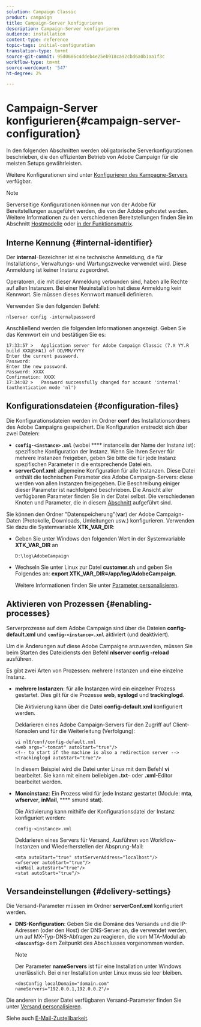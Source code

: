 ```yaml
---
solution: Campaign Classic
product: campaign
title: Campaign-Server konfigurieren
description: Campaign-Server konfigurieren
audience: installation
content-type: reference
topic-tags: initial-configuration
translation-type: tm+mt
source-git-commit: 95d0686c4ddeb4e25eb918ca92cbd6a0b1aa1f3c
workflow-type: tm+mt
source-wordcount: '547'
ht-degree: 2%

---
```



# Campaign-Server konfigurieren{#campaign-server-configuration}

In den folgenden Abschnitten werden obligatorische Serverkonfigurationen beschrieben, die den effizienten Betrieb von Adobe Campaign für die meisten Setups gewährleisten.

Weitere Konfigurationen sind unter [Konfigurieren des Kampagne-Servers](../../installation/using/configuring-campaign-server.md) verfügbar.

>[!NOTE]
>
>Serverseitige Konfigurationen können nur von der Adobe für Bereitstellungen ausgeführt werden, die von der Adobe gehostet werden. Weitere Informationen zu den verschiedenen Bereitstellungen finden Sie im Abschnitt [Hostmodelle](../../installation/using/hosting-models.md) oder [in der Funktionsmatrix](../../installation/using/capability-matrix.md).

## Interne Kennung {#internal-identifier}

Der **internal**-Bezeichner ist eine technische Anmeldung, die für Installations-, Verwaltungs- und Wartungszwecke verwendet wird. Diese Anmeldung ist keiner Instanz zugeordnet.

Operatoren, die mit dieser Anmeldung verbunden sind, haben alle Rechte auf allen Instanzen. Bei einer Neuinstallation hat diese Anmeldung kein Kennwort. Sie müssen dieses Kennwort manuell definieren.

Verwenden Sie den folgenden Befehl:

```
nlserver config -internalpassword
```

Anschließend werden die folgenden Informationen angezeigt. Geben Sie das Kennwort ein und bestätigen Sie es:

```
17:33:57 >   Application server for Adobe Campaign Classic (7.X YY.R build XXX@SHA1) of DD/MM/YYYY
Enter the current password.
Password:
Enter the new password.
Password: XXXX
Confirmation: XXXX
17:34:02 >   Password successfully changed for account 'internal' (authentication mode 'nl')
```

## Konfigurationsdateien {#configuration-files}

Die Konfigurationsdateien werden im Ordner **conf** des Installationsordners des Adobe Campaigns gespeichert. Die Konfiguration erstreckt sich über zwei Dateien:

* **`config-<instance>.xml`** (wobei  **** instanceiis der Name der Instanz ist): spezifische Konfiguration der Instanz. Wenn Sie Ihren Server für mehrere Instanzen freigeben, geben Sie bitte die für jede Instanz spezifischen Parameter in die entsprechende Datei ein.
* **serverConf.xml**: allgemeine Konfiguration für alle Instanzen. Diese Datei enthält die technischen Parameter des Adobe Campaign-Servers: diese werden von allen Instanzen freigegeben. Die Beschreibung einiger dieser Parameter ist nachfolgend beschrieben. Die Ansicht aller verfügbaren Parameter finden Sie in der Datei selbst. Die verschiedenen Knoten und Parameter, die in diesem [Abschnitt](../../installation/using/the-server-configuration-file.md) aufgeführt sind.

Sie können den Ordner &quot;Datenspeicherung&quot;(**var**) der Adobe Campaign-Daten (Protokolle, Downloads, Umleitungen usw.) konfigurieren. Verwenden Sie dazu die Systemvariable **XTK_VAR_DIR**:

* Geben Sie unter Windows den folgenden Wert in der Systemvariable **XTK_VAR_DIR** an

   ```
   D:\log\AdobeCampaign
   ```

* Wechseln Sie unter Linux zur Datei **customer.sh** und geben Sie Folgendes an: **export XTK_VAR_DIR=/app/log/AdobeCampaign**.

   Weitere Informationen finden Sie unter [Parameter personalisieren](../../installation/using/installing-packages-with-linux.md#personalizing-parameters).

## Aktivieren von Prozessen {#enabling-processes}

Serverprozesse auf dem Adobe Campaign sind über die Dateien **config-default.xml** und **`config-<instance>.xml`** aktiviert (und deaktiviert).

Um die Änderungen auf diese Adobe Campaigne anzuwenden, müssen Sie beim Starten des Dateidiensts den Befehl **nlserver config -reload** ausführen.

Es gibt zwei Arten von Prozessen: mehrere Instanzen und eine einzelne Instanz.

* **mehrere Instanzen**: für alle Instanzen wird ein einzelner Prozess gestartet. Dies gilt für die Prozesse **web**, **syslogd** und **trackinglogd**.

   Die Aktivierung kann über die Datei **config-default.xml** konfiguriert werden.

   Deklarieren eines Adobe Campaign-Servers für den Zugriff auf Client-Konsolen und für die Weiterleitung (Verfolgung):

   ```
   vi nl6/conf/config-default.xml
   <web args="-tomcat" autoStart="true"/>  
   <!-- to start if the machine is also a redirection server -->  
   <trackinglogd autoStart="true"/>
   ```

   In diesem Beispiel wird die Datei unter Linux mit dem Befehl **vi** bearbeitet. Sie kann mit einem beliebigen **.txt**- oder **.xml**-Editor bearbeitet werden.

* **Monoinstanz**: Ein Prozess wird für jede Instanz gestartet (Module:  **mta**,  **wfserver**,  **inMail**,  **** smund  **stat**).

   Die Aktivierung kann mithilfe der Konfigurationsdatei der Instanz konfiguriert werden:

   ```
   config-<instance>.xml
   ```

   Deklarieren eines Servers für Versand, Ausführen von Workflow-Instanzen und Wiederherstellen der Absprung-Mail:

   ```
   <mta autoStart="true" statServerAddress="localhost"/>
   <wfserver autoStart="true"/>  
   <inMail autoStart="true"/>
   <stat autoStart="true"/>
   ```

## Versandeinstellungen {#delivery-settings}

Die Versand-Parameter müssen im Ordner **serverConf.xml** konfiguriert werden.

* **DNS-Konfiguration**: Geben Sie die Domäne des Versands und die IP-Adressen (oder den Host) der DNS-Server an, die verwendet werden, um auf MX-Typ-DNS-Abfragen zu reagieren, die vom MTA-Modul ab  **`<dnsconfig>`** dem Zeitpunkt des Abschlusses vorgenommen werden.

   >[!NOTE]
   >
   >Der Parameter **nameServers** ist für eine Installation unter Windows unerlässlich. Bei einer Installation unter Linux muss sie leer bleiben.

   ```
   <dnsConfig localDomain="domain.com" nameServers="192.0.0.1,192.0.0.2"/>
   ```

Die anderen in dieser Datei verfügbaren Versand-Parameter finden Sie unter [Versand personalisieren](../../installation/using/configuring-campaign-server.md#personalizing-delivery-parameters).

Siehe auch [E-Mail-Zustellbarkeit](../../installation/using/email-deliverability.md).
